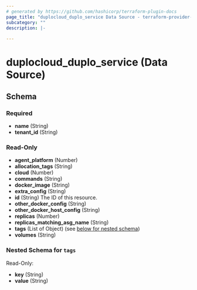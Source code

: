```yaml
---
# generated by https://github.com/hashicorp/terraform-plugin-docs
page_title: "duplocloud_duplo_service Data Source - terraform-provider-duplocloud"
subcategory: ""
description: |-
  
---
```


# duplocloud_duplo_service (Data Source)





<!-- schema generated by tfplugindocs -->
## Schema

### Required

- **name** (String)
- **tenant_id** (String)

### Read-Only

- **agent_platform** (Number)
- **allocation_tags** (String)
- **cloud** (Number)
- **commands** (String)
- **docker_image** (String)
- **extra_config** (String)
- **id** (String) The ID of this resource.
- **other_docker_config** (String)
- **other_docker_host_config** (String)
- **replicas** (Number)
- **replicas_matching_asg_name** (String)
- **tags** (List of Object) (see [below for nested schema](#nestedatt--tags))
- **volumes** (String)

<a id="nestedatt--tags"></a>
### Nested Schema for `tags`

Read-Only:

- **key** (String)
- **value** (String)


